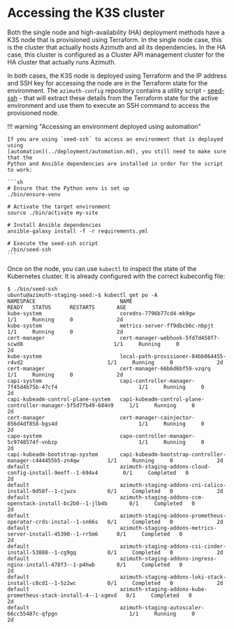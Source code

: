 # Accessing the K3S cluster

Both the single node and high-availability (HA) deployment methods have a K3S node that
is provisioned using Terraform. In the single node case, this is the cluster that actually
hosts Azimuth and all its dependencies. In the HA case, this cluster is configured as a
Cluster API management cluster for the HA cluster that actually runs Azimuth.

In both cases, the K3S node is deployed using Terraform and the IP address and SSH key
for accessing the node are in the Terraform state for the environment. The `azimuth-config`
repository contains a utility script - 
[seed-ssh](https://github.com/stackhpc/azimuth-config/tree/stable/bin/seed-ssh) - that will
extract these details from the Terraform state for the active environment and use them to
execute an SSH command to access the provisioned node.

!!! warning  "Accessing an environment deployed using automation"

    If you are using `seed-ssh` to access an environment that is deployed using
    [automation](../deployment/automation.md), you still need to make sure that the
    Python and Ansible dependencies are installed in order for the script to work:

    ```sh
    # Ensure that the Python venv is set up
    ./bin/ensure-venv

    # Activate the target environment
    source ./bin/activate my-site

    # Install Ansible dependencies
    ansible-galaxy install -f -r requirements.yml

    # Execute the seed-ssh script
    ./bin/seed-ssh
    ```


Once on the node, you can use `kubectl` to inspect the state of the Kubernetes cluster. It
is already configured with the correct kubeconfig file:

```console
$ ./bin/seed-ssh
ubuntu@azimuth-staging-seed:~$ kubectl get po -A
NAMESPACE                           NAME                                                              READY   STATUS      RESTARTS       AGE
kube-system                         coredns-7796b77cd4-mk9gw                                          1/1     Running     0              2d
kube-system                         metrics-server-ff9dbcb6c-nbpjt                                    1/1     Running     0              2d
cert-manager                        cert-manager-webhook-5fd7d458f7-scwd8                             1/1     Running     0              2d
kube-system                         local-path-provisioner-84bb864455-r4vd2                           1/1     Running     0              2d
cert-manager                        cert-manager-66b6d6bf59-vzqrq                                     1/1     Running     0              2d
capi-system                         capi-controller-manager-7f45d4b75b-47cf4                          1/1     Running     0              2d
capi-kubeadm-control-plane-system   capi-kubeadm-control-plane-controller-manager-5f5d7fb49-684n9     1/1     Running     0              2d
cert-manager                        cert-manager-cainjector-856d4df858-bgs4d                          1/1     Running     0              2d
capo-system                         capo-controller-manager-5c9748574f-vnbzp                          1/1     Running     0              2d
capi-kubeadm-bootstrap-system       capi-kubeadm-bootstrap-controller-manager-c444455b5-zn4qw         1/1     Running     0              2d
default                             azimuth-staging-addons-cloud-config-install-9eeff--1-694x4        0/1     Completed   0              2d
default                             azimuth-staging-addons-cni-calico-install-0d58f--1-cjwzx          0/1     Completed   0              2d
default                             azimuth-staging-addons-ccm-openstack-install-bc2b0--1-jlb4b       0/1     Completed   0              2d
default                             azimuth-staging-addons-prometheus-operator-crds-instal--1-sn66s   0/1     Completed   0              2d
default                             azimuth-staging-addons-metrics-server-install-45390--1-rr5m6      0/1     Completed   0              2d
default                             azimuth-staging-addons-csi-cinder-install-53888--1-cg9gq          0/1     Completed   0              2d
default                             azimuth-staging-addons-ingress-nginx-install-478f3--1-p4hwb       0/1     Completed   0              2d
default                             azimuth-staging-addons-loki-stack-install-c8cd1--1-5z2wc          0/1     Completed   0              2d
default                             azimuth-staging-addons-kube-prometheus-stack-install-4--1-xgmvd   0/1     Completed   0              2d
default                             azimuth-staging-autoscaler-66cc55487c-qfpgn                       1/1     Running     0              2d
```
